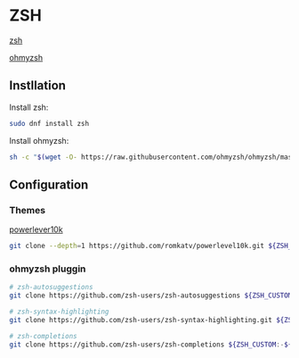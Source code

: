 # ZSH

[zsh](https://github.com/zsh-users/zsh)

[ohmyzsh](https://github.com/ohmyzsh/ohmyzsh)

## Instllation

Install zsh:

```bash
sudo dnf install zsh
```

Install ohmyzsh:

```bash
sh -c "$(wget -O- https://raw.githubusercontent.com/ohmyzsh/ohmyzsh/master/tools/install.sh)"
```

## Configuration

### Themes

[powerlever10k](https://github.com/romkatv/powerlevel10k)

```bash
git clone --depth=1 https://github.com/romkatv/powerlevel10k.git ${ZSH_CUSTOM:-~/.oh-my-zsh/custom}/themes/powerlevel10k
```

### ohmyzsh pluggin

```bash
# zsh-autosuggestions
git clone https://github.com/zsh-users/zsh-autosuggestions ${ZSH_CUSTOM:-~/.oh-my-zsh/custom}/plugins/zsh-autosuggestions

# zsh-syntax-highlighting
git clone https://github.com/zsh-users/zsh-syntax-highlighting.git ${ZSH_CUSTOM:-~/.oh-my-zsh/custom}/plugins/zsh-syntax-highlighting

# zsh-completions
git clone https://github.com/zsh-users/zsh-completions ${ZSH_CUSTOM:-${ZSH:-~/.oh-my-zsh}/custom}/plugins/zsh-completions
```
